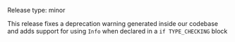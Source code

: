 Release type: minor

This release fixes a deprecation warning generated inside our codebase and
adds support for using `Info` when declared in a `if TYPE_CHECKING` block
